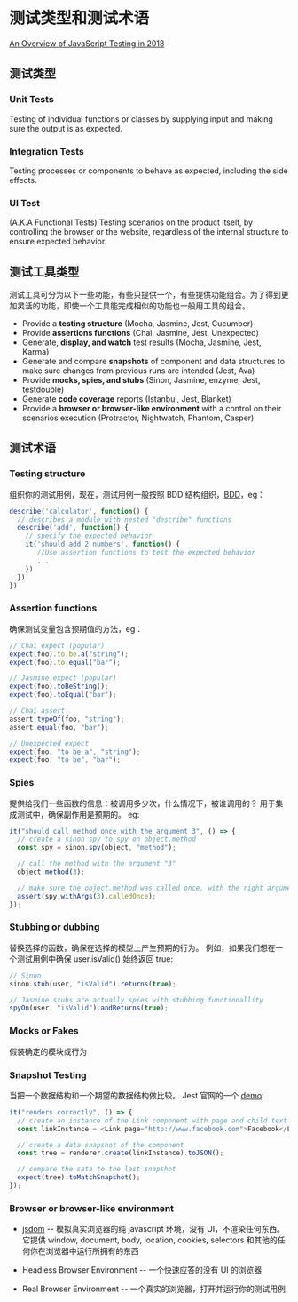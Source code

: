 # 测试类型和测试术语

[An Overview of JavaScript Testing in 2018](https://medium.com/welldone-software/an-overview-of-javascript-testing-in-2018-f68950900bc3)

## 测试类型

### Unit Tests

Testing of individual functions or classes by supplying input and making sure the output is as expected.

### Integration Tests

Testing processes or components to behave as expected, including the side effects.

### UI Test

(A.K.A Functional Tests) Testing scenarios on the product itself, by controlling the browser or the website, regardless of the internal structure to ensure expected behavior.

## 测试工具类型

测试工具可分为以下一些功能，有些只提供一个，有些提供功能组合。为了得到更加灵活的功能，即使一个工具能完成相似的功能也一般用工具的组合。

- Provide a **testing structure** (Mocha, Jasmine, Jest, Cucumber)
- Provide **assertions functions** (Chai, Jasmine, Jest, Unexpected)
- Generate, **display, and watch** test results (Mocha, Jasmine, Jest, Karma)
- Generate and compare **snapshots** of component and data structures to make sure changes from previous runs are intended (Jest, Ava)
- Provide **mocks, spies, and stubs** (Sinon, Jasmine, enzyme, Jest, testdouble)
- Generate **code coverage** reports (Istanbul, Jest, Blanket)
- Provide a **browser or browser-like environment** with a control on their scenarios execution (Protractor, Nightwatch, Phantom, Casper)

## 测试术语

### Testing structure

组织你的测试用例，现在，测试用例一般按照 BDD 结构组织，[BDD](https://en.wikipedia.org/wiki/Behavior-driven_development)，eg：

```js
describe('calculator', function() {
  // describes a module with nested "describe" functions
  describe('add', function() {
    // specify the expected behavior
    it('should add 2 numbers', function() {
       //Use assertion functions to test the expected behavior
       ...
    })
  })
})
```

### Assertion functions

确保测试变量包含预期值的方法，eg：

```js
// Chai expect (popular)
expect(foo).to.be.a("string");
expect(foo).to.equal("bar");

// Jasmine expect (popular)
expect(foo).toBeString();
expect(foo).toEqual("bar");

// Chai assert
assert.typeOf(foo, "string");
assert.equal(foo, "bar");

// Unexpected expect
expect(foo, "to be a", "string");
expect(foo, "to be", "bar");
```

### Spies

提供给我们一些函数的信息：被调用多少次，什么情况下，被谁调用的？
用于集成测试中，确保副作用是预期的。
eg:

```js
it("should call method once with the argument 3", () => {
  // create a sinon spy to spy on object.method
  const spy = sinon.spy(object, "method");

  // call the method with the argument "3"
  object.method(3);

  // make sure the object.method was called once, with the right arguments
  assert(spy.withArgs(3).calledOnce);
});
```

### Stubbing or dubbing

替换选择的函数，确保在选择的模型上产生预期的行为。
例如，如果我们想在一个测试用例中确保 user.isValid() 始终返回 true:

```js
// Sinon
sinon.stub(user, "isValid").returns(true);

// Jasmine stubs are actually spies with stubbing functionallity
spyOn(user, "isValid").andReturns(true);
```

### Mocks or Fakes

假装确定的模块或行为

### Snapshot Testing

当把一个数据结构和一个期望的数据结构做比较。
Jest 官网的一个 [demo](https://jestjs.io/docs/en/snapshot-testing.html):

```js
it("renders correctly", () => {
  // create an instance of the Link component with page and child text
  const linkInstance = <Link page="http://www.facebook.com">Facebook</Link>;

  // create a data snapshot of the component
  const tree = renderer.create(linkInstance).toJSON();

  // compare the sata to the last snapshot
  expect(tree).toMatchSnapshot();
});
```

### Browser or browser-like environment

- [jsdom](https://github.com/jsdom/jsdom) -- 模拟真实浏览器的纯 javascript 环境，没有 UI，不渲染任何东西。它提供 window, document, body, location, cookies, selectors 和其他的任何你在浏览器中运行所拥有的东西

- Headless Browser Environment -- 一个快速应答的没有 UI 的浏览器

- Real Browser Environment -- 一个真实的浏览器，打开并运行你的测试用例
